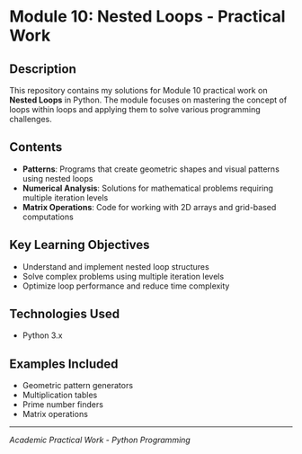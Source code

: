 # Module 10: Nested Loops - Practical Work

## Description
This repository contains my solutions for Module 10 practical work on **Nested Loops** in Python. The module focuses on mastering the concept of loops within loops and applying them to solve various programming challenges.

## Contents
- **Patterns**: Programs that create geometric shapes and visual patterns using nested loops
- **Numerical Analysis**: Solutions for mathematical problems requiring multiple iteration levels
- **Matrix Operations**: Code for working with 2D arrays and grid-based computations

## Key Learning Objectives
- Understand and implement nested loop structures
- Solve complex problems using multiple iteration levels
- Optimize loop performance and reduce time complexity

## Technologies Used
- Python 3.x

## Examples Included
- Geometric pattern generators
- Multiplication tables
- Prime number finders
- Matrix operations

---
*Academic Practical Work - Python Programming*